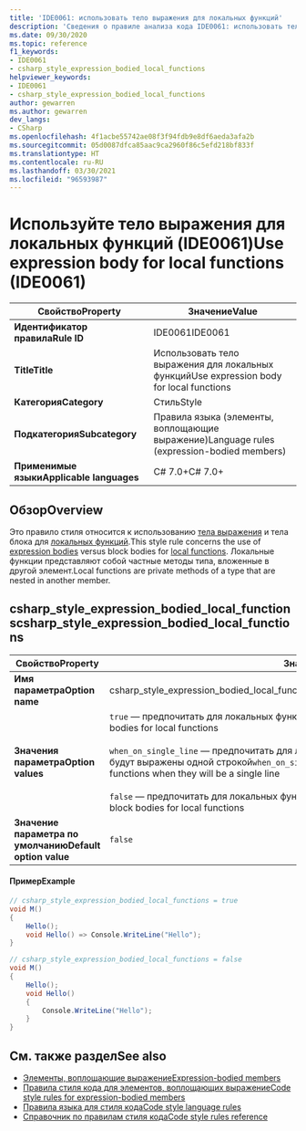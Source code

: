 ```yaml
---
title: 'IDE0061: использовать тело выражения для локальных функций'
description: 'Сведения о правиле анализа кода IDE0061: использовать тело выражения для локальных функций'
ms.date: 09/30/2020
ms.topic: reference
f1_keywords:
- IDE0061
- csharp_style_expression_bodied_local_functions
helpviewer_keywords:
- IDE0061
- csharp_style_expression_bodied_local_functions
author: gewarren
ms.author: gewarren
dev_langs:
- CSharp
ms.openlocfilehash: 4f1acbe55742ae08f3f94fdb9e8df6aeda3afa2b
ms.sourcegitcommit: 05d0087dfca85aac9ca2960f86c5efd218bf833f
ms.translationtype: HT
ms.contentlocale: ru-RU
ms.lasthandoff: 03/30/2021
ms.locfileid: "96593987"
---
```

# <a name="use-expression-body-for-local-functions-ide0061"></a><span data-ttu-id="16089-103">Используйте тело выражения для локальных функций (IDE0061)</span><span class="sxs-lookup"><span data-stu-id="16089-103">Use expression body for local functions (IDE0061)</span></span>

|<span data-ttu-id="16089-104">Свойство</span><span class="sxs-lookup"><span data-stu-id="16089-104">Property</span></span>|<span data-ttu-id="16089-105">Значение</span><span class="sxs-lookup"><span data-stu-id="16089-105">Value</span></span>|
|-|-|
| <span data-ttu-id="16089-106">**Идентификатор правила**</span><span class="sxs-lookup"><span data-stu-id="16089-106">**Rule ID**</span></span> | <span data-ttu-id="16089-107">IDE0061</span><span class="sxs-lookup"><span data-stu-id="16089-107">IDE0061</span></span> |
| <span data-ttu-id="16089-108">**Title**</span><span class="sxs-lookup"><span data-stu-id="16089-108">**Title**</span></span> | <span data-ttu-id="16089-109">Использовать тело выражения для локальных функций</span><span class="sxs-lookup"><span data-stu-id="16089-109">Use expression body for local functions</span></span> |
| <span data-ttu-id="16089-110">**Категория**</span><span class="sxs-lookup"><span data-stu-id="16089-110">**Category**</span></span> | <span data-ttu-id="16089-111">Стиль</span><span class="sxs-lookup"><span data-stu-id="16089-111">Style</span></span> |
| <span data-ttu-id="16089-112">**Подкатегория**</span><span class="sxs-lookup"><span data-stu-id="16089-112">**Subcategory**</span></span> | <span data-ttu-id="16089-113">Правила языка (элементы, воплощающие выражение)</span><span class="sxs-lookup"><span data-stu-id="16089-113">Language rules (expression-bodied members)</span></span> |
| <span data-ttu-id="16089-114">**Применимые языки**</span><span class="sxs-lookup"><span data-stu-id="16089-114">**Applicable languages**</span></span> | <span data-ttu-id="16089-115">C# 7.0+</span><span class="sxs-lookup"><span data-stu-id="16089-115">C# 7.0+</span></span> |

## <a name="overview"></a><span data-ttu-id="16089-116">Обзор</span><span class="sxs-lookup"><span data-stu-id="16089-116">Overview</span></span>

<span data-ttu-id="16089-117">Это правило стиля относится к использованию [тела выражения](../../../csharp/programming-guide/statements-expressions-operators/expression-bodied-members.md) и тела блока для [локальных функций](../../../csharp/programming-guide/classes-and-structs/local-functions.md).</span><span class="sxs-lookup"><span data-stu-id="16089-117">This style rule concerns the use of [expression bodies](../../../csharp/programming-guide/statements-expressions-operators/expression-bodied-members.md) versus block bodies for [local functions](../../../csharp/programming-guide/classes-and-structs/local-functions.md).</span></span> <span data-ttu-id="16089-118">Локальные функции представляют собой частные методы типа, вложенные в другой элемент.</span><span class="sxs-lookup"><span data-stu-id="16089-118">Local functions are private methods of a type that are nested in another member.</span></span>

## <a name="csharp_style_expression_bodied_local_functions"></a><span data-ttu-id="16089-119">csharp_style_expression_bodied_local_functions</span><span class="sxs-lookup"><span data-stu-id="16089-119">csharp_style_expression_bodied_local_functions</span></span>

|<span data-ttu-id="16089-120">Свойство</span><span class="sxs-lookup"><span data-stu-id="16089-120">Property</span></span>|<span data-ttu-id="16089-121">Значение</span><span class="sxs-lookup"><span data-stu-id="16089-121">Value</span></span>|
|-|-|
| <span data-ttu-id="16089-122">**Имя параметра**</span><span class="sxs-lookup"><span data-stu-id="16089-122">**Option name**</span></span> | <span data-ttu-id="16089-123">csharp_style_expression_bodied_local_functions</span><span class="sxs-lookup"><span data-stu-id="16089-123">csharp_style_expression_bodied_local_functions</span></span>
| <span data-ttu-id="16089-124">**Значения параметра**</span><span class="sxs-lookup"><span data-stu-id="16089-124">**Option values**</span></span> | <span data-ttu-id="16089-125">`true` — предпочитать для локальных функций тексты выражений</span><span class="sxs-lookup"><span data-stu-id="16089-125">`true` - Prefer expression bodies for local functions</span></span><br /><br /><span data-ttu-id="16089-126">`when_on_single_line` — предпочитать для локальных функций тексты выражений, если они будут выражены одной строкой</span><span class="sxs-lookup"><span data-stu-id="16089-126">`when_on_single_line` - Prefer expression bodies for local functions when they will be a single line</span></span><br /><br /><span data-ttu-id="16089-127">`false` — предпочитать для локальных функций тексты элементов уровня блока</span><span class="sxs-lookup"><span data-stu-id="16089-127">`false` - Prefer block bodies for local functions</span></span> |
| <span data-ttu-id="16089-128">**Значение параметра по умолчанию**</span><span class="sxs-lookup"><span data-stu-id="16089-128">**Default option value**</span></span> | `false` |

#### <a name="example"></a><span data-ttu-id="16089-129">Пример</span><span class="sxs-lookup"><span data-stu-id="16089-129">Example</span></span>

```csharp
// csharp_style_expression_bodied_local_functions = true
void M()
{
    Hello();
    void Hello() => Console.WriteLine("Hello");
}

// csharp_style_expression_bodied_local_functions = false
void M()
{
    Hello();
    void Hello()
    {
        Console.WriteLine("Hello");
    }
}
```

## <a name="see-also"></a><span data-ttu-id="16089-130">См. также раздел</span><span class="sxs-lookup"><span data-stu-id="16089-130">See also</span></span>

- [<span data-ttu-id="16089-131">Элементы, воплощающие выражение</span><span class="sxs-lookup"><span data-stu-id="16089-131">Expression-bodied members</span></span>](../../../csharp/programming-guide/statements-expressions-operators/expression-bodied-members.md)
- [<span data-ttu-id="16089-132">Правила стиля кода для элементов, воплощающих выражение</span><span class="sxs-lookup"><span data-stu-id="16089-132">Code style rules for expression-bodied members</span></span>](expression-bodied-members.md)
- [<span data-ttu-id="16089-133">Правила языка для стиля кода</span><span class="sxs-lookup"><span data-stu-id="16089-133">Code style language rules</span></span>](language-rules.md)
- [<span data-ttu-id="16089-134">Справочник по правилам стиля кода</span><span class="sxs-lookup"><span data-stu-id="16089-134">Code style rules reference</span></span>](index.md)
